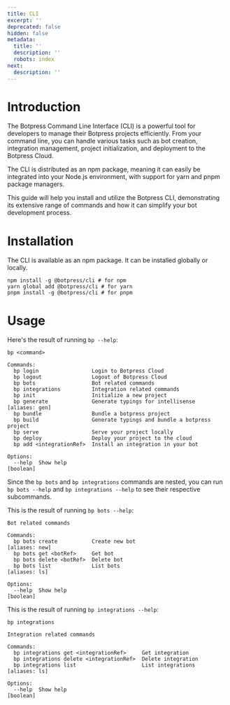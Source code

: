 ```yaml
---
title: CLI
excerpt: ''
deprecated: false
hidden: false
metadata:
  title: ''
  description: ''
  robots: index
next:
  description: ''
---
```

# Introduction

The Botpress Command Line Interface (CLI) is a powerful tool for developers to manage their Botpress projects efficiently. From your command line, you can handle various tasks such as bot creation, integration management, project initialization, and deployment to the Botpress Cloud.

The CLI is distributed as an npm package, meaning it can easily be integrated into your Node.js environment, with support for yarn and pnpm package managers.

This guide will help you install and utilize the Botpress CLI, demonstrating its extensive range of commands and how it can simplify your bot development process.

# Installation

The CLI is available as an npm package. It can be installed globally or locally.

```
npm install -g @botpress/cli # for npm
yarn global add @botpress/cli # for yarn
pnpm install -g @botpress/cli # for pnpm
```

# Usage

Here's the result of running `bp --help`:

```
bp <command>

Commands:
  bp login                 Login to Botpress Cloud
  bp logout                Logout of Botpress Cloud
  bp bots                  Bot related commands
  bp integrations          Integration related commands
  bp init                  Initialize a new project
  bp generate              Generate typings for intellisense      [aliases: gen]
  bp bundle                Bundle a botpress project
  bp build                 Generate typings and bundle a botpress project
  bp serve                 Serve your project locally
  bp deploy                Deploy your project to the cloud
  bp add <integrationRef>  Install an integration in your bot

Options:
  --help  Show help                                                    [boolean]
```

Since the `bp bots` and `bp integrations` commands are nested, you can run `bp bots --help` and `bp integrations --help` to see their respective subcommands.

This is the result of running `bp bots --help`:

```
Bot related commands

Commands:
  bp bots create           Create new bot                         [aliases: new]
  bp bots get <botRef>     Get bot
  bp bots delete <botRef>  Delete bot
  bp bots list             List bots                               [aliases: ls]

Options:
  --help  Show help                                                    [boolean]
```

This is the result of running `bp integrations --help`:

```
bp integrations

Integration related commands

Commands:
  bp integrations get <integrationRef>     Get integration
  bp integrations delete <integrationRef>  Delete integration
  bp integrations list                     List integrations       [aliases: ls]

Options:
  --help  Show help                                                    [boolean]
```